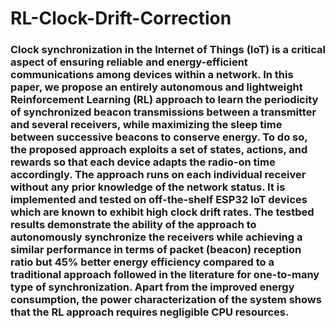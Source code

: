 # RL-Clock-Drift-Correction

### Clock synchronization in the Internet of Things (IoT) is a critical aspect of ensuring reliable and energy-efficient communications among devices within a network. In this paper, we propose an entirely autonomous and lightweight Reinforcement Learning (RL) approach to learn the periodicity of synchronized beacon transmissions between a transmitter and several receivers, while maximizing the sleep time between successive beacons to conserve energy. To do so, the proposed approach exploits a set of states, actions, and rewards so that each device adapts the radio-on time accordingly. The approach runs on each individual receiver without any prior knowledge of the network status. It is implemented and tested on off-the-shelf ESP32 IoT devices which are known to exhibit high clock drift rates. The testbed results demonstrate the ability of the approach to autonomously synchronize the receivers while achieving a similar performance in terms of packet (beacon) reception ratio but 45\% better energy efficiency compared to a traditional approach followed in the literature for one-to-many type of synchronization. Apart from the improved energy consumption, the power characterization of the system shows that the RL approach requires negligible CPU resources.
